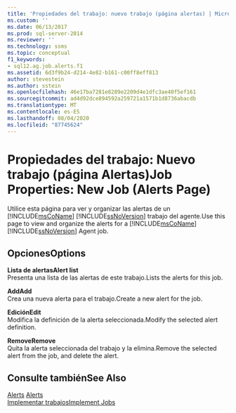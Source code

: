 ```yaml
---
title: 'Propiedades del trabajo: nuevo trabajo (página alertas) | Microsoft Docs'
ms.custom: ''
ms.date: 06/13/2017
ms.prod: sql-server-2014
ms.reviewer: ''
ms.technology: ssms
ms.topic: conceptual
f1_keywords:
- sql12.ag.job.alerts.f1
ms.assetid: 6d3f9b24-d214-4e82-b161-c00ff8eff813
author: stevestein
ms.author: sstein
ms.openlocfilehash: 46e17ba7281e8289e2209d4e1dfc3ae40f5ef161
ms.sourcegitcommit: ad4d92dce894592a259721a1571b1d8736abacdb
ms.translationtype: MT
ms.contentlocale: es-ES
ms.lasthandoff: 08/04/2020
ms.locfileid: "87745624"
---
```

# <a name="job-properties-new-job-alerts-page"></a><span data-ttu-id="090a4-102">Propiedades del trabajo: Nuevo trabajo (página Alertas)</span><span class="sxs-lookup"><span data-stu-id="090a4-102">Job Properties: New Job (Alerts Page)</span></span>
  <span data-ttu-id="090a4-103">Utilice esta página para ver y organizar las alertas de un [!INCLUDE[msCoName](../../includes/msconame-md.md)] [!INCLUDE[ssNoVersion](../../includes/ssnoversion-md.md)] trabajo del agente.</span><span class="sxs-lookup"><span data-stu-id="090a4-103">Use this page to view and organize the alerts for a [!INCLUDE[msCoName](../../includes/msconame-md.md)] [!INCLUDE[ssNoVersion](../../includes/ssnoversion-md.md)] Agent job.</span></span>  
  
## <a name="options"></a><span data-ttu-id="090a4-104">Opciones</span><span class="sxs-lookup"><span data-stu-id="090a4-104">Options</span></span>  
 <span data-ttu-id="090a4-105">**Lista de alertas**</span><span class="sxs-lookup"><span data-stu-id="090a4-105">**Alert list**</span></span>  
 <span data-ttu-id="090a4-106">Presenta una lista de las alertas de este trabajo.</span><span class="sxs-lookup"><span data-stu-id="090a4-106">Lists the alerts for this job.</span></span>  
  
 <span data-ttu-id="090a4-107">**Add**</span><span class="sxs-lookup"><span data-stu-id="090a4-107">**Add**</span></span>  
 <span data-ttu-id="090a4-108">Crea una nueva alerta para el trabajo.</span><span class="sxs-lookup"><span data-stu-id="090a4-108">Create a new alert for the job.</span></span>  
  
 <span data-ttu-id="090a4-109">**Edición**</span><span class="sxs-lookup"><span data-stu-id="090a4-109">**Edit**</span></span>  
 <span data-ttu-id="090a4-110">Modifica la definición de la alerta seleccionada.</span><span class="sxs-lookup"><span data-stu-id="090a4-110">Modify the selected alert definition.</span></span>  
  
 <span data-ttu-id="090a4-111">**Remove**</span><span class="sxs-lookup"><span data-stu-id="090a4-111">**Remove**</span></span>  
 <span data-ttu-id="090a4-112">Quita la alerta seleccionada del trabajo y la elimina.</span><span class="sxs-lookup"><span data-stu-id="090a4-112">Remove the selected alert from the job, and delete the alert.</span></span>  
  
## <a name="see-also"></a><span data-ttu-id="090a4-113">Consulte también</span><span class="sxs-lookup"><span data-stu-id="090a4-113">See Also</span></span>  
 <span data-ttu-id="090a4-114">[Alerts](alerts.md) </span><span class="sxs-lookup"><span data-stu-id="090a4-114">[Alerts](alerts.md) </span></span>  
 [<span data-ttu-id="090a4-115">Implementar trabajos</span><span class="sxs-lookup"><span data-stu-id="090a4-115">Implement Jobs</span></span>](implement-jobs.md)  
  
  
